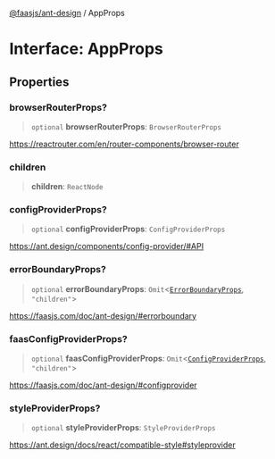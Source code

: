 [@faasjs/ant-design](../README.md) / AppProps

# Interface: AppProps

## Properties

### browserRouterProps?

> `optional` **browserRouterProps**: `BrowserRouterProps`

https://reactrouter.com/en/router-components/browser-router

### children

> **children**: `ReactNode`

### configProviderProps?

> `optional` **configProviderProps**: `ConfigProviderProps`

https://ant.design/components/config-provider/#API

### errorBoundaryProps?

> `optional` **errorBoundaryProps**: `Omit`\<[`ErrorBoundaryProps`](ErrorBoundaryProps.md), `"children"`\>

https://faasjs.com/doc/ant-design/#errorboundary

### faasConfigProviderProps?

> `optional` **faasConfigProviderProps**: `Omit`\<[`ConfigProviderProps`](ConfigProviderProps.md), `"children"`\>

https://faasjs.com/doc/ant-design/#configprovider

### styleProviderProps?

> `optional` **styleProviderProps**: `StyleProviderProps`

https://ant.design/docs/react/compatible-style#styleprovider
